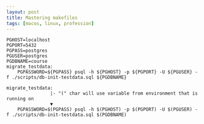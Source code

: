 ```yaml
---
layout: post
title: Mastering makefiles
tags: [macos, linux, profession]
---
```


```
PGHOST=localhost
PGPORT=5432
PGPASS=postgres
PGUSER=postgres
PGDBNAME=course
migrate_testdata:
	PGPASSWORD=${PGPASS} psql -h ${PGHOST} -p ${PGPORT} -U ${PGUSER} -f ./scripts/db-init-testdata.sql ${PGDBNAME}
```

```
migrate_testdata:
                |- "(" char will use variable from environment that is running on
                ▼
	PGPASSWORD=$(PGPASS) psql -h $(PGHOST) -p $(PGPORT) -U $(PGUSER) -f ./scripts/db-init-testdata.sql $(PGDBNAME)
```

[weblink-imagemagic]: https://imagemagick.org/
[weblink-libheif-macos]: https://www.libde265.org/
[weblink-libheif-alternative]: https://github.com/strukturag/libheif
